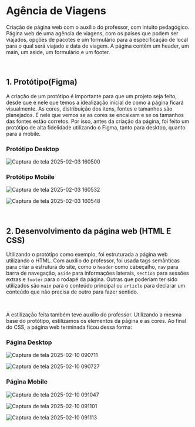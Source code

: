 # Agência de Viagens


Criação  de página web com o auxílio do professor, com intuito pedagógico. Página web de uma agência de viagens, com os países que podem ser viajados, opções de pacotes e um formulário para a especificação de local para o qual será viajado e data de viagem. A página contêm um header, um main, um aside, um formulário e um footer.

<br>

## 1. Protótipo(Figma)

A criação de um protótipo é importante para que um projeto seja feito, desde que é nele que temos a idealização inicial de como a página ficará visualmente. As cores, distribuição dos itens, fontes e tamanhos são planejados. É nele que vemos se as cores se encaixam e se os tamanhos das fontes estão corretos. Por isso, antes da criação da página, foi feito um protótipo de alta fidelidade utilizando o Figma, tanto para desktop, quanto para a mobile.

### Protótipo Desktop

![Captura de tela 2025-02-03 160500](https://github.com/user-attachments/assets/a465340b-c396-4d7c-bb8b-526c163b5bb8)

### Protótipo Mobile

![Captura de tela 2025-02-03 160532](https://github.com/user-attachments/assets/faaeef81-37a4-41a5-b54a-8456bc6e6f5f)

![Captura de tela 2025-02-03 160548](https://github.com/user-attachments/assets/d95dbc7d-4604-4ee6-aa46-722b012e044b)

<br>

## 2. Desenvolvimento da página web (HTML E CSS)

Utilizando o protótipo como exemplo, foi estruturada a página web utilizando o HTML. Com auxílio do professor, foi usada tags semânticas para criar a estrutura do site, como o ``header`` como cabeçalho, ``nav`` para barra de navegação, ``aside`` para informações laterais, ``section`` para sessões extras e ``footer`` para o rodapé da página. Outras que poderiam ter sido utilizados são ``main`` para o conteúdo principal ou ``article`` para declarar um conteúdo que não precisa de outro para fazer sentido.

<br>

A estilização feita também teve auxílio do professor. Utilizando a mesma base do protótipo, estilizamos os elementos da página e as cores. Ao final do CSS, a página web terminada ficou dessa forma:

### Página Desktop

![Captura de tela 2025-02-10 090711](https://github.com/user-attachments/assets/eff79c6b-77b7-4c69-aa6d-7e0ed6d3c826)

![Captura de tela 2025-02-10 090727](https://github.com/user-attachments/assets/7dc68797-ca43-440d-a99b-57532c297378)


### Página Mobile

![Captura de tela 2025-02-10 091047](https://github.com/user-attachments/assets/1e1d046a-3ba1-456a-be43-4e27d8007ed2)

![Captura de tela 2025-02-10 091101](https://github.com/user-attachments/assets/76ec0359-feb6-4ebf-9393-f0d0dc242373)

![Captura de tela 2025-02-10 091113](https://github.com/user-attachments/assets/c13190aa-8e32-4dbf-aa84-305c6e3cd89d)



